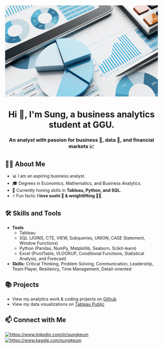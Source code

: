 <p align="center">
  <img width="1000" height="300" src="/plpso-feratures-data-business.jpg">
</p>

<h1 align="center">Hi 👋, I'm Sung, a business analytics student at GGU.</h1>
<h3 align="center">An analyst with passion for business 🏪, data 📔, and financial markets 📈</h3>

<h2>🙋‍♀️ About Me</h2>

- 📊 I am an aspiring business analyst.
- 🎓 Degrees in Economics, Mathematics, and Business Analytics.
- 🌱 Currently honing skills in **Tableau, Python, and SQL**.
- ⚡ Fun facts: **I love sushi 🍣 & weightlifting 🏋️‍♂️**.

<h2>🛠 Skills and Tools</h2>

- **Tools**
  - Tableau
  - SQL (JOINS, CTE, VIEW, Subqueries, UNION, CASE Statement, Window Functions)
  - Python (Pandas, NumPy, Matplotlib, Seaborn, Scikit-learn)
  - Excel (PivotTable, VLOOKUP, Conditional Functions, Statistical Analysis, and Forecast)
- **Skills:** Critical Thinking, Problem Solving, Communication, Leadership, Team Player, Resiliency, Time Management, Detail-oriented

<h2>📚 Projects</h2>

- View my analytics work & coding projects on [Github](https://github.com/SunghKeum?tab=repositories)
- View my data visualizations on [Tableau Public](https://public.tableau.com/app/profile/sung.keum/vizzes)

<h2>📫 Connect with Me</h2>

<p align="left">
<a href="https://www.linkedin.com/in/sungkeum" target="blank"><img align="center" src="https://raw.githubusercontent.com/rahuldkjain/github-profile-readme-generator/master/src/images/icons/Social/linked-in-alt.svg" alt="https://www.linkedin.com/in/sungkeum" height="30" width="40" /></a>
<a href="https://www.kaggle.com/sungkeum" target="blank"><img align="center" src="https://raw.githubusercontent.com/rahuldkjain/github-profile-readme-generator/master/src/images/icons/Social/kaggle.svg" alt="https://www.kaggle.com/sungkeum" height="30" width="40" /></a>
